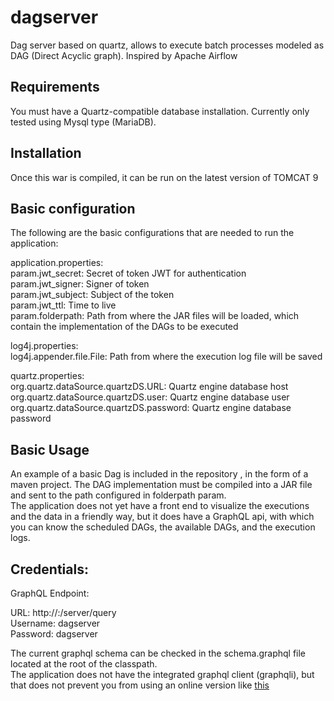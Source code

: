 # dagserver
Dag server based on quartz, allows to execute batch processes modeled as DAG (Direct Acyclic graph). Inspired by Apache Airflow

## Requirements

You must have a Quartz-compatible database installation. Currently only tested using Mysql type (MariaDB).

## Installation

Once this war is compiled, it can be run on the latest version of TOMCAT 9

## Basic configuration

The following are the basic configurations that are needed to run the application:

application.properties:  
	param.jwt_secret: Secret of token JWT for authentication  
	param.jwt_signer: Signer of token  
	param.jwt_subject: Subject of the token  
	param.jwt_ttl: Time to live  
	param.folderpath: Path from where the JAR files will be loaded, which contain the implementation of the DAGs to be executed  
	  
log4j.properties:  
	log4j.appender.file.File: Path from where the execution log file will be saved  
	
	
quartz.properties:	
	org.quartz.dataSource.quartzDS.URL: Quartz engine database host  
	org.quartz.dataSource.quartzDS.user: Quartz engine database user  
	org.quartz.dataSource.quartzDS.password: Quartz engine database password  
	
## Basic Usage

An example of a basic Dag is included in the repository , in the form of a maven project. The DAG implementation must be compiled into a JAR file and sent to the path configured in folderpath param.  
The application does not yet have a front end to visualize the executions and the data in a friendly way, but it does have a GraphQL api, with which you can know the scheduled DAGs, the available DAGs, and the execution logs.  

## Credentials:

GraphQL Endpoint:  
  
URL: http://<serverhost>:<serverport>/server/query  
Username: dagserver  
Password: dagserver  
  
The current graphql schema can be checked in the schema.graphql file located at the root of the classpath.  
The application does not have the integrated graphql client (graphqli), but that does not prevent you from using an online version like <a href="https://lucasconstantino.github.io/graphiql-online/">this</a>  